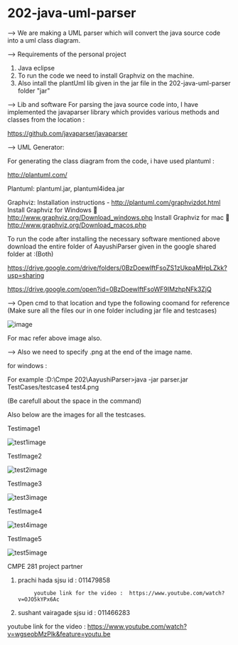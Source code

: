 # 202-java-uml-parser #

--> We are making a UML parser which will convert the  java source code into a uml class diagram.

--> Requirements of the personal project
1. Java eclipse 
2. To run the code we need to install Graphviz on the machine.
3. Also intall the plantUml lib given in the jar file in the 202-java-uml-parser folder "jar"

--> Lib and software 
For parsing the java source code into, I have implemented the javaparser library which provides various methods and classes from the location :

https://github.com/javaparser/javaparser

--> UML Generator:

For generating the class diagram from the code, i have used plantuml :

http://plantuml.com/


Plantuml: plantuml.jar, plantuml4idea.jar

Graphviz: Installation instructions - http://plantuml.com/graphvizdot.html
Install Graphviz for Windows  http://www.graphviz.org/Download_windows.php
Install Graphviz for mac  http://www.graphviz.org/Download_macos.php

To run the code after installing the necessary software mentioned above download the entire folder of AayushiParser given in the google shared folder at :(Both)

https://drive.google.com/drive/folders/0BzDoewIftFsoZS1zUkpaMHpLZkk?usp=sharing

https://drive.google.com/open?id=0BzDoewIftFsoWF9IMzhpNFk3ZjQ


--> Open cmd to that location and type the following coomand for reference (Make sure all the files our in one folder including jar file and testcases)

![image](https://cloud.githubusercontent.com/assets/25543015/26017701/cc8f79d6-371f-11e7-81e8-2af47e336e9d.png)

For mac refer above image also.

--> Also we need to specify .png at the end of the image name.

for windows :

For example :D:\Cmpe 202\AayushiParser>java -jar parser.jar TestCases/testcase4 test4.png

(Be carefull about the space in the command)

Also below are the images for all the testcases.

Testimage1

![test1image](https://cloud.githubusercontent.com/assets/25543015/26017950/fe140caa-3720-11e7-926d-9cce4ad07c7a.png)


TestImage2

![test2image](https://cloud.githubusercontent.com/assets/25543015/26017948/fe127098-3720-11e7-924d-6c0cec7a5bea.png)


TestImage3

![test3image](https://cloud.githubusercontent.com/assets/25543015/26017947/fe118228-3720-11e7-9b76-00dc3c1e8395.png)



TestImage4

![test4image](https://cloud.githubusercontent.com/assets/25543015/26017946/fe0f3716-3720-11e7-8d49-a8494932b4f4.png)



TestImage5

![test5image](https://cloud.githubusercontent.com/assets/25543015/26017949/fe140214-3720-11e7-852a-bfdf26374a59.png)




CMPE 281 project partner

1.	prachi hada  sjsu id : 011479858

             youtube link for the video :  https://www.youtube.com/watch?v=OJO5kYPx6Ac

2.	sushant vairagade sjsu id : 011466283

youtube link for the video :  https://www.youtube.com/watch?v=wgseobMzPlk&feature=youtu.be











